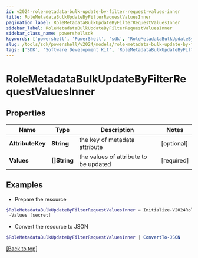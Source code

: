 ```yaml
---
id: v2024-role-metadata-bulk-update-by-filter-request-values-inner
title: RoleMetadataBulkUpdateByFilterRequestValuesInner
pagination_label: RoleMetadataBulkUpdateByFilterRequestValuesInner
sidebar_label: RoleMetadataBulkUpdateByFilterRequestValuesInner
sidebar_class_name: powershellsdk
keywords: ['powershell', 'PowerShell', 'sdk', 'RoleMetadataBulkUpdateByFilterRequestValuesInner', 'V2024RoleMetadataBulkUpdateByFilterRequestValuesInner'] 
slug: /tools/sdk/powershell/v2024/models/role-metadata-bulk-update-by-filter-request-values-inner
tags: ['SDK', 'Software Development Kit', 'RoleMetadataBulkUpdateByFilterRequestValuesInner', 'V2024RoleMetadataBulkUpdateByFilterRequestValuesInner']
---
```



# RoleMetadataBulkUpdateByFilterRequestValuesInner

## Properties

Name | Type | Description | Notes
------------ | ------------- | ------------- | -------------
**AttributeKey** | **String** | the key of metadata attribute | [optional] 
**Values** | **[]String** | the values of attribute to be updated | [required]

## Examples

- Prepare the resource
```powershell
$RoleMetadataBulkUpdateByFilterRequestValuesInner = Initialize-V2024RoleMetadataBulkUpdateByFilterRequestValuesInner  -AttributeKey iscFederalClassifications `
 -Values [secret]
```

- Convert the resource to JSON
```powershell
$RoleMetadataBulkUpdateByFilterRequestValuesInner | ConvertTo-JSON
```


[[Back to top]](#) 

